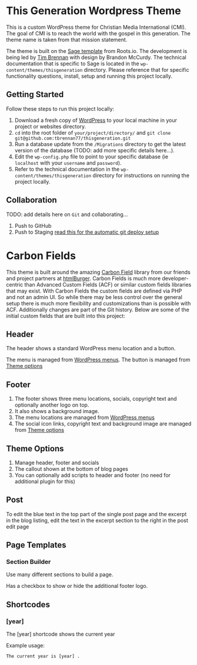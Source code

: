 # This Generation Wordpress Theme

This is a custom WordPress theme for Christian Media International (CMI). The goal of CMI is to reach the world with the gospel in this generation. The theme name is taken from that mission statement.

The theme is built on the [Sage template](https://roots.io/sage) from Roots.io. The development is being led by [Tim Brennan](https://github.com/tbrennan77) with design by Brandon McCurdy. The technical documentation that is specific to Sage is located in the `wp-content/themes/thisgeneration` directory. Please reference that for specific functionality questions, install, setup and running this project locally.

## Getting Started 

Follow these steps to run this project locally:

1. Download a fresh copy of [WordPress](https://wordpress.org/download/) to your local machine in your project or websites directory. 
2. `cd` into the root folder of `your/project/directory/` and `git clone git@github.com:tbrennan77/thisgeneration.git`
3. Run a database update from the `/Migrations` directory to get the latest version of the database (TODO: add more specific details here...).
4. Edit the `wp-config.php` file to point to your specific database (ie `localhost` with your `username` and `password`).
5. Refer to the technical documentation in the `wp-content/themes/thisgeneration` directory for instructions on running the project locally.

## Collaboration

TODO: add details here on `Git` and collaborating...

1. Push to GitHub
2. Push to Staging [read this for the automatic git deploy setup](https://anchor.host/automatic-git-deploy-with-kinsta-via-ssh/)

# Carbon Fields

This theme is built around the amazing [Carbon Field](https://carbonfields.net/) library from our friends and project partners at [htmlBurger](https://htmlburger.com/). Carbon Fields is much more developer-centric than Advanced Custom Fields (ACF) or similar custom fields libraries that may exist. With Carbon Fields the custom fields are defined via PHP and not an admin UI. So while there may be less control over the general setup there is much more flexibility and customizations than is possible with ACF. Additionally changes are part of the Git history. Below are some of the initial custom fields that are built into this project:


## Header

The header shows a standard WordPress menu location and a button.

The menu is managed from [WordPress menus](nav-menus.php). The button is managed from [Theme options](admin.php?page=crbn-theme-options.php)

## Footer

1. The footer shows three menu locations, socials, copyright text and optionally another logo on top.
2. It also shows a background image.
3. The menu locations are managed from [WordPress menus](nav-menus.php)
4. The social icon links, copyright text and background image are managed from [Theme options](admin.php?page=crbn-theme-options.php)

## Theme Options

1. Manage header, footer and socials
2. The callout shown at the bottom of blog pages
3. You can optionally add scripts to header and footer (no need for additional plugin for this)

## Post

To edit the blue text in the top part of the single post page and the excerpt in the blog listing, edit the text in the excerpt section to the right in the post edit page

## Page Templates

### Section Builder

Use many different sections to build a page.

Has a checkbox to show or hide the additional footer logo.

## Shortcodes

### [year]

The [year] shortcode shows the current year

Example usage:

	The current year is [year] .
